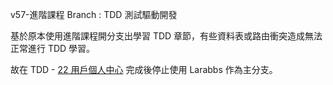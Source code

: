 v57-進階課程
Branch : TDD 測試驅動開發

基於原本使用進階課程開分支出學習 TDD 章節，有些資料表或路由衝突造成無法正常進行 TDD 學習。

故在 TDD - [22 用戶個人中心](https://learnku.com/docs/forum-in-laravel-tdd/22-user-personal-center/1654) 完成後停止使用 Larabbs 作為主分支。
